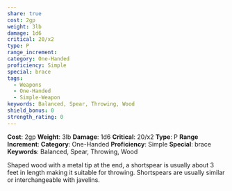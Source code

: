 ```yaml
---
share: true
cost: 2gp
weight: 3lb
damage: 1d6
critical: 20/x2
type: P
range_increment: 
category: One-Handed
proficiency: Simple
special: brace
tags:
  - Weapons
  - One-Handed
  - Simple-Weapon
keywords: Balanced, Spear, Throwing, Wood
shield_bonus: 0
strength_rating: 0
---
```

**Cost**: 2gp **Weight**: 3lb
**Damage**: 1d6 **Critical**: 20/x2 **Type**: P
**Range Increment**: 
**Category**: One-Handed **Proficiency**: Simple
**Special**: brace
**Keywords**: Balanced, Spear, Throwing, Wood

Shaped wood with a metal tip at the end, a shortspear is usually about 3 feet in length making it suitable for throwing. Shortspears are usually similar or interchangeable with javelins.